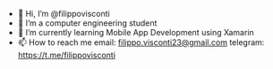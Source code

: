 - 👋 Hi, I’m @filippovisconti
- 👀 I’m a computer engineering student
- 🌱 I’m currently learning Mobile App Development using Xamarin
- 📫 How to reach me 
        email: filippo.visconti23@gmail.com
        telegram: https://t.me/filippovisconti 


